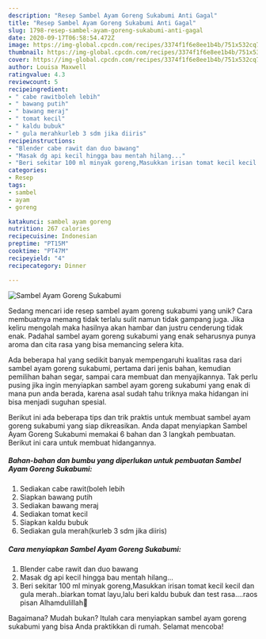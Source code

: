 ```yaml
---
description: "Resep Sambel Ayam Goreng Sukabumi Anti Gagal"
title: "Resep Sambel Ayam Goreng Sukabumi Anti Gagal"
slug: 1798-resep-sambel-ayam-goreng-sukabumi-anti-gagal
date: 2020-09-17T06:58:54.472Z
image: https://img-global.cpcdn.com/recipes/3374f1f6e8ee1b4b/751x532cq70/sambel-ayam-goreng-sukabumi-foto-resep-utama.jpg
thumbnail: https://img-global.cpcdn.com/recipes/3374f1f6e8ee1b4b/751x532cq70/sambel-ayam-goreng-sukabumi-foto-resep-utama.jpg
cover: https://img-global.cpcdn.com/recipes/3374f1f6e8ee1b4b/751x532cq70/sambel-ayam-goreng-sukabumi-foto-resep-utama.jpg
author: Louisa Maxwell
ratingvalue: 4.3
reviewcount: 5
recipeingredient:
- " cabe rawitboleh lebih"
- " bawang putih"
- " bawang meraj"
- " tomat kecil"
- " kaldu bubuk"
- " gula merahkurleb 3 sdm jika diiris"
recipeinstructions:
- "Blender cabe rawit dan duo bawang"
- "Masak dg api kecil hingga bau mentah hilang..."
- "Beri sekitar 100 ml minyak goreng,Masukkan irisan tomat kecil kecil dan gula merah..biarkan tomat layu,lalu beri kaldu bubuk dan test rasa....raos pisan Alhamdulillah🤗"
categories:
- Resep
tags:
- sambel
- ayam
- goreng

katakunci: sambel ayam goreng 
nutrition: 267 calories
recipecuisine: Indonesian
preptime: "PT15M"
cooktime: "PT47M"
recipeyield: "4"
recipecategory: Dinner

---
```



![Sambel Ayam Goreng Sukabumi](https://img-global.cpcdn.com/recipes/3374f1f6e8ee1b4b/751x532cq70/sambel-ayam-goreng-sukabumi-foto-resep-utama.jpg)

Sedang mencari ide resep sambel ayam goreng sukabumi yang unik? Cara membuatnya memang tidak terlalu sulit namun tidak gampang juga. Jika keliru mengolah maka hasilnya akan hambar dan justru cenderung tidak enak. Padahal sambel ayam goreng sukabumi yang enak seharusnya punya aroma dan cita rasa yang bisa memancing selera kita.

Ada beberapa hal yang sedikit banyak mempengaruhi kualitas rasa dari sambel ayam goreng sukabumi, pertama dari jenis bahan, kemudian pemilihan bahan segar, sampai cara membuat dan menyajikannya. Tak perlu pusing jika ingin menyiapkan sambel ayam goreng sukabumi yang enak di mana pun anda berada, karena asal sudah tahu triknya maka hidangan ini bisa menjadi suguhan spesial.




Berikut ini ada beberapa tips dan trik praktis untuk membuat sambel ayam goreng sukabumi yang siap dikreasikan. Anda dapat menyiapkan Sambel Ayam Goreng Sukabumi memakai 6 bahan dan 3 langkah pembuatan. Berikut ini cara untuk membuat hidangannya.

<!--inarticleads1-->

##### Bahan-bahan dan bumbu yang diperlukan untuk pembuatan Sambel Ayam Goreng Sukabumi:

1. Sediakan  cabe rawit(boleh lebih
1. Siapkan  bawang putih
1. Sediakan  bawang meraj
1. Sediakan  tomat kecil
1. Siapkan  kaldu bubuk
1. Sediakan  gula merah(kurleb 3 sdm jika diiris)




<!--inarticleads2-->

##### Cara menyiapkan Sambel Ayam Goreng Sukabumi:

1. Blender cabe rawit dan duo bawang
1. Masak dg api kecil hingga bau mentah hilang...
1. Beri sekitar 100 ml minyak goreng,Masukkan irisan tomat kecil kecil dan gula merah..biarkan tomat layu,lalu beri kaldu bubuk dan test rasa....raos pisan Alhamdulillah🤗




Bagaimana? Mudah bukan? Itulah cara menyiapkan sambel ayam goreng sukabumi yang bisa Anda praktikkan di rumah. Selamat mencoba!
